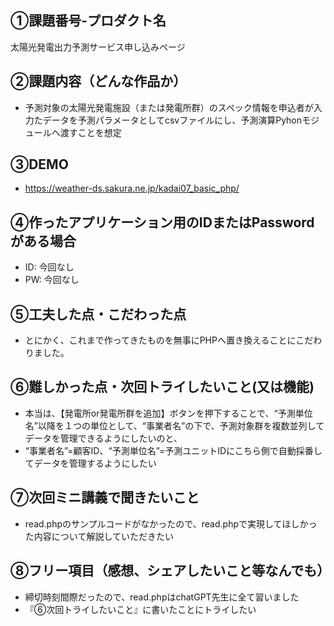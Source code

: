 ## ①課題番号-プロダクト名
太陽光発電出力予測サービス申し込みページ

## ②課題内容（どんな作品か）
- 予測対象の太陽光発電施設（または発電所群）のスペック情報を申込者が入力たデータを予測パラメータとしてcsvファイルにし、予測演算Pyhonモジュールへ渡すことを想定

## ③DEMO
- https://weather-ds.sakura.ne.jp/kadai07_basic_php/

## ④作ったアプリケーション用のIDまたはPasswordがある場合
- ID: 今回なし
- PW: 今回なし

## ⑤工夫した点・こだわった点
- とにかく、これまで作ってきたものを無事にPHPへ置き換えることにこだわりました。

## ⑥難しかった点・次回トライしたいこと(又は機能)
- 本当は、【発電所or発電所群を追加】ボタンを押下することで、“予測単位名”以降を１つの単位として、“事業者名”の下で、予測対象群を複数並列してデータを管理できるようにしたいのと、
- “事業者名”=顧客ID、“予測単位名”=予測ユニットIDにこちら側で自動採番してデータを管理するようにしたい

## ⑦次回ミニ講義で聞きたいこと
- read.phpのサンプルコードがなかったので、read.phpで実現してほしかった内容について解説していただきたい

## ⑧フリー項目（感想、シェアしたいこと等なんでも）
- 締切時刻間際だったので、read.phpはchatGPT先生に全て習いました
- 『⑥次回トライしたいこと』に書いたことにトライしたい